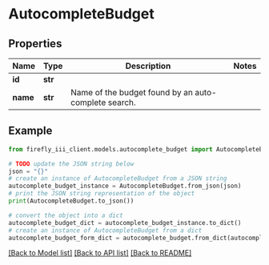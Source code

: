 # AutocompleteBudget


## Properties

Name | Type | Description | Notes
------------ | ------------- | ------------- | -------------
**id** | **str** |  | 
**name** | **str** | Name of the budget found by an auto-complete search. | 

## Example

```python
from firefly_iii_client.models.autocomplete_budget import AutocompleteBudget

# TODO update the JSON string below
json = "{}"
# create an instance of AutocompleteBudget from a JSON string
autocomplete_budget_instance = AutocompleteBudget.from_json(json)
# print the JSON string representation of the object
print(AutocompleteBudget.to_json())

# convert the object into a dict
autocomplete_budget_dict = autocomplete_budget_instance.to_dict()
# create an instance of AutocompleteBudget from a dict
autocomplete_budget_form_dict = autocomplete_budget.from_dict(autocomplete_budget_dict)
```
[[Back to Model list]](../README.md#documentation-for-models) [[Back to API list]](../README.md#documentation-for-api-endpoints) [[Back to README]](../README.md)


